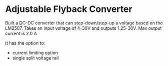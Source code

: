 # Adjustable Flyback Converter
Built a DC-DC converter that can step-down/step-up a voltage based on the LM2587. Takes an input voltage of 4-30V and outputs 1.25-30V. Max output current is 2.0 A

It has the option to:
- current limiting option
- single split voltage rail
